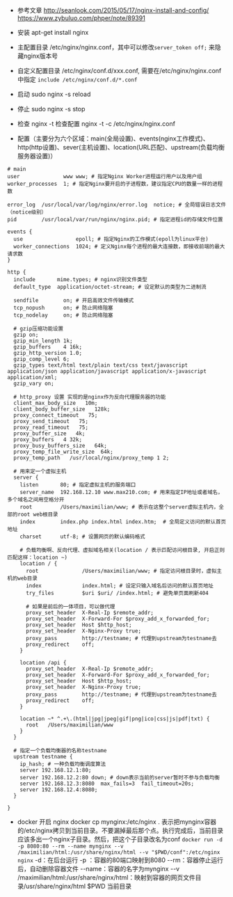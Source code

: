 - 参考文章
http://seanlook.com/2015/05/17/nginx-install-and-config/
https://www.zybuluo.com/phper/note/89391

- 安装 apt-get install nginx
- 主配置目录 /etc/nginx/nginx.conf，其中可以修改`server_token off;` 来隐藏nginx版本号
- 自定义配置目录 /etc/nginx/conf.d/xxx.conf, 需要在/etc/nginx/nginx.conf 中指定 `include /etc/nginx/conf.d/*.conf`
- 启动 sudo nginx -s reload
- 停止 sudo nginx -s stop
- 检查 nginx -t 检查配置 nginx -t -c /etc/nginx/nginx.conf

- 配置（主要分为六个区域：main(全局设置)、events(nginx工作模式)、http(http设置)、sever(主机设置)、location(URL匹配)、upstream(负载均衡服务器设置)）
```
# main
user              www www; # 指定Nginx Worker进程运行用户以及用户组
worker_processes  1; # 指定Nginx要开启的子进程数，建议指定CPU的数量一样的进程数

error_log  /usr/local/var/log/nginx/error.log  notice; # 全局错误日志文件（notice级别）
pid        /usr/local/var/run/nginx/nginx.pid; # 指定进程id的存储文件位置

events {
  use                 epoll; # 指定Nginx的工作模式(epoll为linux平台)
  worker_connections  1024; # 定义Nginx每个进程的最大连接数，即接收前端的最大请求数
}

http {
  include       mime.types; # nginx识别文件类型
  default_type  application/octet-stream; # 设定默认的类型为二进制流

  sendfile        on; # 开启高效文件传输模式
  tcp_nopush      on; # 防止网络阻塞
  tcp_nodelay     on; # 防止网络阻塞

  # gzip压缩功能设置
  gzip on;
  gzip_min_length 1k;
  gzip_buffers    4 16k;
  gzip_http_version 1.0;
  gzip_comp_level 6;
  gzip_types text/html text/plain text/css text/javascript application/json application/javascript application/x-javascript application/xml;
  gzip_vary on;

  # http_proxy 设置 实现的是nginx作为反向代理服务器的功能
  client_max_body_size   10m;
  client_body_buffer_size   128k;
  proxy_connect_timeout   75;
  proxy_send_timeout   75;
  proxy_read_timeout   75;
  proxy_buffer_size   4k;
  proxy_buffers   4 32k;
  proxy_busy_buffers_size   64k;
  proxy_temp_file_write_size  64k;
  proxy_temp_path   /usr/local/nginx/proxy_temp 1 2;

  # 用来定一个虚拟主机
  server {
    listen       80; # 指定虚拟主机的服务端口
    server_name  192.168.12.10 www.max210.com; # 用来指定IP地址或者域名，多个域名之间用空格分开
    root         /Users/maximilian/www; # 表示在这整个server虚拟主机内，全部的root web根目录
    index        index.php index.html index.htm;  # 全局定义访问的默认首页地址
    charset      utf-8; # 设置网页的默认编码格式

    # 负载均衡啊、反向代理、虚拟域名相关(location / 表示匹配访问根目录, 开启正则匹配这样：location ~)
    location / {
      root              /Users/maximilian/www; # 指定访问根目录时，虚拟主机的web目录
      index             index.html; # 设定只输入域名后访问的默认首页地址
      try_files         $uri $uri/ /index.html; # 避免单页面刷新404

      # 如果是前后的一体项目，可以做代理
      proxy_set_header  X-Real-Ip $remote_addr;
      proxy_set_header  X-Forward-For $proxy_add_x_forwarded_for;
      proxy_set_header  Host $http_host;
      proxy_set_header  X-Nginx-Proxy true;
      proxy_pass        http://testname; # 代理到upstream为testname去
      proxy_redirect    off;
    }

    location /api {
      proxy_set_header  X-Real-Ip $remote_addr;
      proxy_set_header  X-Forward-For $proxy_add_x_forwarded_for;
      proxy_set_header  Host $http_host;
      proxy_set_header  X-Nginx-Proxy true;
      proxy_pass        http://testname; # 代理到upstream为testname去
      proxy_redirect    off;
    }

    location ~* ^.+\.(html|jpg|jpeg|gif|png|ico|css|js|pdf|txt) {
      root   /Users/maximilian/www
    }
  }

  # 指定一个负载均衡器的名称testname
  upstream testname {
    ip_hash; # 一种负载均衡调度算法
    server 192.168.12.1:80;
    server 192.168.12.2:80 down; # down表示当前的server暂时不参与负载均衡
    server 192.168.12.3:8080  max_fails=3  fail_timeout=20s;
    server 192.168.12.4:8080;
  }

}
```

- docker 开启 nginx
docker cp mynginx:/etc/nginx .  表示把mynginx容器的/etc/nginx拷贝到当前目录。不要漏掉最后那个点。执行完成后，当前目录应该多出一个nginx子目录。然后，把这个子目录改名为conf
`docker run -d -p 8080:80 --rm --name mynginx --v /maximilian/html:/usr/share/nginx/html --v "$PWD/conf":/etc/nginx nginx`
-d：在后台运行
-p ：容器的80端口映射到8080
--rm：容器停止运行后，自动删除容器文件
--name：容器的名字为mynginx
--v /maximilian/html:/usr/share/nginx/html：映射到容器的网页文件目录/usr/share/nginx/html
$PWD 当前目录
